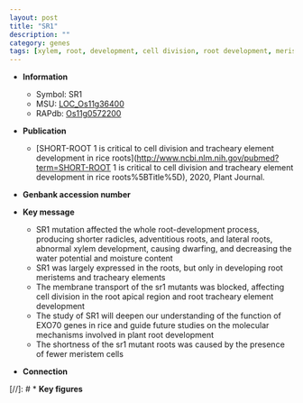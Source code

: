 ```yaml
---
layout: post
title: "SR1"
description: ""
category: genes
tags: [xylem, root, development, cell division, root development, meristem, lateral root, adventitious root, root meristem]
---
```


* **Information**  
    + Symbol: SR1  
    + MSU: [LOC_Os11g36400](http://rice.plantbiology.msu.edu/cgi-bin/ORF_infopage.cgi?orf=LOC_Os11g36400)  
    + RAPdb: [Os11g0572200](http://rapdb.dna.affrc.go.jp/viewer/gbrowse_details/irgsp1?name=Os11g0572200)  

* **Publication**  
    + [SHORT-ROOT 1 is critical to cell division and tracheary element development in rice roots](http://www.ncbi.nlm.nih.gov/pubmed?term=SHORT-ROOT 1 is critical to cell division and tracheary element development in rice roots%5BTitle%5D), 2020, Plant Journal.

* **Genbank accession number**  

* **Key message**  
    + SR1 mutation affected the whole root-development process, producing shorter radicles, adventitious roots, and lateral roots, abnormal xylem development, causing dwarfing, and decreasing the water potential and moisture content
    + SR1 was largely expressed in the roots, but only in developing root meristems and tracheary elements
    + The membrane transport of the sr1 mutants was blocked, affecting cell division in the root apical region and root tracheary element development
    + The study of SR1 will deepen our understanding of the function of EXO70 genes in rice and guide future studies on the molecular mechanisms involved in plant root development
    + The shortness of the sr1 mutant roots was caused by the presence of fewer meristem cells

* **Connection**  

[//]: # * **Key figures**  


